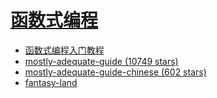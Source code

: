 # [函数式编程](https://github.com/shfshanyue/fp-jargon-zh)

- [函数式编程入门教程](http://www.ruanyifeng.com/blog/2017/02/fp-tutorial.html)
- [mostly-adequate-guide (10749 stars)](https://github.com/MostlyAdequate/mostly-adequate-guide)
- [mostly-adequate-guide-chinese (602 stars)](https://github.com/llh911001/mostly-adequate-guide-chinese)
- [fantasy-land](https://github.com/fantasyland/fantasy-land)
